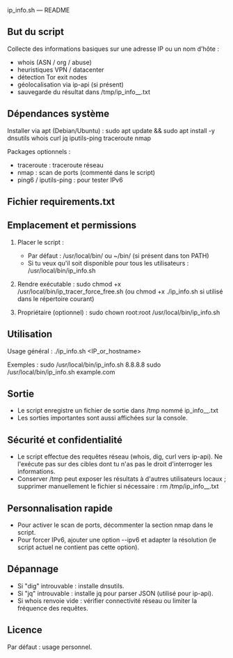 ip_info.sh — README

But du script
--------------
Collecte des informations basiques sur une adresse IP ou un nom d'hôte :
- whois (ASN / org / abuse)
- heuristiques VPN / datacenter
- détection Tor exit nodes
- géolocalisation via ip-api (si présent)
- sauvegarde du résultat dans /tmp/ip_info_<target>_<timestamp>.txt

Dépendances système
-------------------
Installer via apt (Debian/Ubuntu) :
sudo apt update && sudo apt install -y dnsutils whois curl jq iputils-ping traceroute nmap

Packages optionnels :
- traceroute : traceroute réseau
- nmap : scan de ports (commenté dans le script)
- ping6 / iputils-ping : pour tester IPv6

Fichier requirements.txt
------------------------

Emplacement et permissions
--------------------------
1. Placer le script :
   - Par défaut : /usr/local/bin/ ou ~/bin/ (si présent dans ton PATH)
   - Si tu veux qu'il soit disponible pour tous les utilisateurs : /usr/local/bin/ip_info.sh

2. Rendre exécutable :
   sudo chmod +x /usr/local/bin/ip_tracer_force_free.sh
   (ou chmod +x ./ip_info.sh si utilisé dans le répertoire courant)

3. Propriétaire (optionnel) :
   sudo chown root:root /usr/local/bin/ip_info.sh

Utilisation
-----------
Usage général :
./ip_info.sh <IP_or_hostname>

Exemples :
sudo /usr/local/bin/ip_info.sh 8.8.8.8
sudo /usr/local/bin/ip_info.sh example.com

Sortie
-----
- Le script enregistre un fichier de sortie dans /tmp nommé ip_info_<target>_<timestamp>.txt
- Les sorties importantes sont aussi affichées sur la console.

Sécurité et confidentialité
---------------------------
- Le script effectue des requêtes réseau (whois, dig, curl vers ip-api). Ne l'exécute pas sur des cibles dont tu n'as pas le droit d'interroger les informations.
- Conserver /tmp peut exposer les résultats à d'autres utilisateurs locaux ; supprimer manuellement le fichier si nécessaire :
  rm /tmp/ip_info_<target>_<timestamp>.txt

Personnalisation rapide
-----------------------
- Pour activer le scan de ports, décommenter la section nmap dans le script.
- Pour forcer IPv6, ajouter une option --ipv6 et adapter la résolution (le script actuel ne contient pas cette option).

Dépannage
---------
- Si "dig" introuvable : installe dnsutils.
- Si "jq" introuvable : installe jq pour parser JSON (utilisé pour ip-api).
- Si whois renvoie vide : vérifier connectivité réseau ou limiter la fréquence des requêtes.

Licence
-------
Par défaut : usage personnel.


